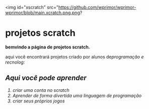 <!DOCTYPE html>

<html lang="pt-br">

<head>

<meta charset="UTF-8">
<title>Projetos scratch</title>
<link rel="stylesheet" href="style.css">

</head>

<body>

<img id="xscratch" src="https://github.com/wprimor/wprimor-wprimor/blob/main.xcratch.png.png?

<h1>projetos scratch</h1>
<p><strong>bemvindo a página de projetos scratch.</strong></p>
<p id="missao">  aqui você encontrará projetos criado por alunos de<em>programação e recnolog:


<h2>Aqui você pode aprender</h2>

<ol>
<li>criar uma conta no scratch</li>
<li>Aprender de forma divertida uma linguagem de programação</li>
<li>criar seus próprios jogos </li>
</ol>